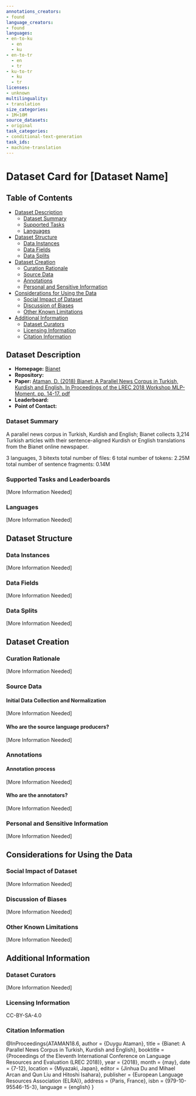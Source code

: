 ```yaml
---
annotations_creators:
- found
language_creators:
- found
languages:
- en-to-ku
  - en
  - ku
- en-to-tr
  - en
  - tr
- ku-to-tr
  - ku
  - tr
licenses:
- unknown
multilinguality:
- translation
size_categories:
- 1M<10M
source_datasets:
- original
task_categories:
- conditional-text-generation
task_ids:
- machine-translation
---
```


# Dataset Card for [Dataset Name]

## Table of Contents
- [Dataset Description](#dataset-description)
  - [Dataset Summary](#dataset-summary)
  - [Supported Tasks](#supported-tasks-and-leaderboards)
  - [Languages](#languages)
- [Dataset Structure](#dataset-structure)
  - [Data Instances](#data-instances)
  - [Data Fields](#data-instances)
  - [Data Splits](#data-instances)
- [Dataset Creation](#dataset-creation)
  - [Curation Rationale](#curation-rationale)
  - [Source Data](#source-data)
  - [Annotations](#annotations)
  - [Personal and Sensitive Information](#personal-and-sensitive-information)
- [Considerations for Using the Data](#considerations-for-using-the-data)
  - [Social Impact of Dataset](#social-impact-of-dataset)
  - [Discussion of Biases](#discussion-of-biases)
  - [Other Known Limitations](#other-known-limitations)
- [Additional Information](#additional-information)
  - [Dataset Curators](#dataset-curators)
  - [Licensing Information](#licensing-information)
  - [Citation Information](#citation-information)

## Dataset Description

- **Homepage:** [Bianet](http://opus.nlpl.eu/Bianet.php)
- **Repository:**
- **Paper:** [Ataman, D. (2018) Bianet: A Parallel News Corpus in Turkish, Kurdish and English. In Proceedings of the LREC 2018 Workshop MLP-Moment. pp. 14-17. pdf](http://lrec-conf.org/workshops/lrec2018/W19/pdf/6_W19.pdf)
- **Leaderboard:**
- **Point of Contact:**

### Dataset Summary

A parallel news corpus in Turkish, Kurdish and English;
Bianet collects 3,214 Turkish articles with their sentence-aligned Kurdish or English translations from the Bianet online newspaper.

3 languages, 3 bitexts
total number of files: 6
total number of tokens: 2.25M
total number of sentence fragments: 0.14M

### Supported Tasks and Leaderboards

[More Information Needed]

### Languages

[More Information Needed]

## Dataset Structure

### Data Instances

[More Information Needed]

### Data Fields

[More Information Needed]

### Data Splits

[More Information Needed]

## Dataset Creation

### Curation Rationale

[More Information Needed]

### Source Data

#### Initial Data Collection and Normalization

[More Information Needed]

#### Who are the source language producers?

[More Information Needed]

### Annotations

#### Annotation process

[More Information Needed]

#### Who are the annotators?

[More Information Needed]

### Personal and Sensitive Information

[More Information Needed]

## Considerations for Using the Data

### Social Impact of Dataset

[More Information Needed]

### Discussion of Biases

[More Information Needed]

### Other Known Limitations

[More Information Needed]

## Additional Information

### Dataset Curators

[More Information Needed]

### Licensing Information

CC-BY-SA-4.0

### Citation Information

@InProceedings{ATAMAN18.6,
  author = {Duygu Ataman},
  title = {Bianet: A Parallel News Corpus in Turkish, Kurdish and English},
  booktitle = {Proceedings of the Eleventh International Conference on Language Resources and Evaluation (LREC 2018)},
  year = {2018},
  month = {may},
  date = {7-12},
  location = {Miyazaki, Japan},
  editor = {Jinhua Du and Mihael Arcan and Qun Liu and Hitoshi Isahara},
  publisher = {European Language Resources Association (ELRA)},
  address = {Paris, France},
  isbn = {979-10-95546-15-3},
  language = {english}
  }

